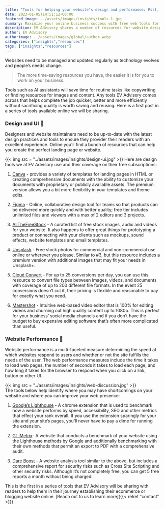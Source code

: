 ```yaml
---
title: "Tools for helping your website’s design and performance: Psst, these are free! :shushing_face:"
date: 2023-01-05T14:51:12+06:00
featured_image: ../assets/images/insights/tools-1.jpg
summary: Maximize your online business success with free web tools for marketing and selling. Helping your website's design and performance has never been more affordable    
description: EV Advisory shares a number of resources for website design and performance to help organic search and improve performance
author: EV Advisory
authorimage: ../assets/images/global/author.webp
categories: ["insights","resources"]
tags: ["insights","resources"]
---
```


Websites need to be managed and updated regularly as technology evolves and people’s needs change.   

> The more time-saving resources you have, the easier it is for you to work on your business.    

Tools such as AI assistants will save time for routine tasks like copywriting or finding resources
for images and content.  Any tools EV Advisory comes across that helps complete the job quicker,
better and more efficiently without sacrificing quality is worth saving and reusing. Here is a first
post in a series of tools available online we will be sharing.   


### Design and UI :art:  

Designers and website maintainers need to be up-to-date with the latest design practices and tools to ensure they provider
their readers with an excellent experience. Online you’ll find a bunch of resources that can help you create the perfect
landing page or website.  

{{< img src = "../assets/images/insights/design-ui.jpg" >}}
Here are design tools we at EV Advisory use and their coverage on their free subscriptions:  

1) [Canva](https://www.canva.com/) - provides a variety of templates for landing pages in HTML or creating comprehensive documents with the ability
to customize your documents with proprietary or publicly available assets. The premium version allows you a bit more flexibility
in your templates and theme edits.  

2) [Figma](https://www.figma.com/) - Online, collaborative design tool for teams so that products can be delivered more quickly
and with better quality; free tier includes unlimited files and viewers with a max of 2 editors and 3 projects.  

3) [AllTheFreeStock](https://allthefreestock.com/) - A curated list of free stock images, audio and videos for your website.
It also happens to offer great things for prototyping a product or connecting with your clients such as mockups, sound
effects, website templates and email templates.  

4) [Unsplash](https://unsplash.com/) - Free stock photos for commercial and non-commercial use online or wherever you please.
Similar to #3, but this resource includes a premium version with additional images that may fit your needs in Unsplash+.  

5) [Cloud Convert](https://cloudconvert.com/) - For up to 25 conversions per day, you can use this resource to convert file
types between images, videos, and documents with coverage of up to 200 different file formats. In the event 25 conversions
doesn’t cut it, their pricing is flexible and reasonable to pay for exactly what you need.  

6) [Mastershot](https://mastershot.app/) - Intuitive web-based video editor that is 100% for editing videos and churning out
high quality content up to 1080p. This is perfect for your business’ social media channels and if you don’t have the budget
to buy expensive editing software that’s often more complicated than useful.   

### Website Performance :toolbox:  

Website performance is a multi-faceted measure determining the speed at which websites respond to users and whether or not
the site fulfills the needs of the user. The web performance measures include the time it takes to load web pages, the
number of seconds it takes to load each page, and how long it takes for the browser to respond when you click on a link,
button or other UI.   

{{< img src = "../assets/images/insights/web-discussion.jpg" >}}  
The tools below help identify where you may have shortcomings on your website and where you can
improve your web presence:   

1) [Google’s Lighthouse](https://chrome.google.com/webstore/detail/lighthouse/blipmdconlkpinefehnmjammfjpmpbjk?hl=en) - A chrome
extension that is used to benchmark how a website performs by speed, accessibility, SEO and other metrics that effect your
rank overall. If you use the extension sparingly for your site and your site’s pages, you’ll never have to pay a dime for running
the extension.  

2) [GT Metrix](https://gtmetrix.com/)- A website that conducts a benchmark of your website using the Lighthouse methods
by Google and additionally benchmarking with their own methods that permit an export to PDF with a comprehensive audit.  

3) [Dare Boost](https://www.dareboost.com/) - A website analysis tool similar to the above, but includes a comprehensive
report for security risks such as Cross Site Scripting and other security risks. Although it’s not completely free, you
can get 5 free reports a month without being charged.  

This is the first in a series of tools that EV Advisory will be sharing with readers to help them in their journey
establishing their ecommerce or blogging website online.  [Reach out to us to learn more]({{< relref "contact" >}})  
